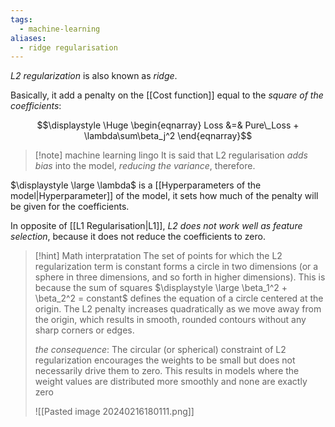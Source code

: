 ```yaml
---
tags:
  - machine-learning
aliases:
  - ridge regularisation
---
```

*L2 regularization* is also known as *ridge*.

Basically, it add a penalty on the [[Cost function]] equal to the *square of the coefficients*:

$$\displaystyle \Huge \begin{eqnarray} 
Loss &=& Pure\_Loss + \lambda\sum\beta_j^2
\end{eqnarray}$$

>[!note] machine learning lingo
> It is said that L2 regularisation *adds bias* into the model, *reducing the variance*, therefore.



$\displaystyle \large \lambda$ is a [[Hyperparameters of the model|Hyperparameter]] of the model, it sets how much of the penalty will be given for the coefficients.

In opposite of [[L1 Regularisation|L1]], *L2 does not work well as feature selection*, because it does not reduce the coefficients to zero.

>[!hint] Math interpratation
> The set of points for which the L2 regularization term is constant forms a circle in two dimensions (or a sphere in three dimensions, and so forth in higher dimensions). This is because the sum of squares $\displaystyle \large \beta_1^2 + \beta_2^2 = constant$ defines the equation of a circle centered at the origin. The L2 penalty increases quadratically as we move away from the origin, which results in smooth, rounded contours without any sharp corners or edges.
> 
>*the consequence*: The circular (or spherical) constraint of L2 regularization encourages the weights to be small but does not necessarily drive them to zero. This results in models where the weight values are distributed more smoothly and none are exactly zero
>
>![[Pasted image 20240216180111.png]]





